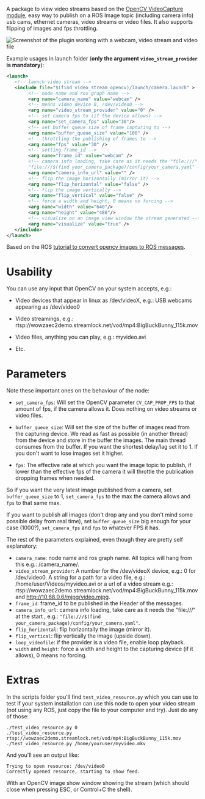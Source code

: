 A package to view video streams based on the [OpenCV VideoCapture module](http://docs.opencv.org/modules/highgui/doc/reading_and_writing_images_and_video.html#videocapture), easy way to publish on a ROS Image topic (including camera info) usb cams, ethernet cameras, video streams or video files. It also supports flipping of images and fps throttling.

![Screenshot of the plugin working with a webcam, video stream and video file](https://raw.githubusercontent.com/pal-robotics/video_stream_opencv/master/screenshot_usage.png)

Example usages in launch folder (**only the argument `video_stream_provider` is mandatory**):

```xml
<launch>
   <!-- launch video stream -->
   <include file="$(find video_stream_opencv)/launch/camera.launch" >
        <!-- node name and ros graph name -->
        <arg name="camera_name" value="webcam" />
        <!-- means video device 0, /dev/video0 -->
        <arg name="video_stream_provider" value="0" />
        <!-- set camera fps to (if the device allows) -->
        <arg name="set_camera_fps" value="30"/>
        <!-- set buffer queue size of frame capturing to -->
        <arg name="buffer_queue_size" value="100" />
        <!-- throttling the publishing of frames to -->
        <arg name="fps" value="30" />
        <!-- setting frame_id -->
        <arg name="frame_id" value="webcam" />
        <!-- camera info loading, take care as it needs the "file:///" at the start , e.g.:
        "file:///$(find your_camera_package)/config/your_camera.yaml" -->
        <arg name="camera_info_url" value="" />
        <!-- flip the image horizontally (mirror it) -->
        <arg name="flip_horizontal" value="false" />
        <!-- flip the image vertically -->
        <arg name="flip_vertical" value="false" />
        <!-- force a width and height, 0 means no forcing -->
        <arg name="width" value="640"/>
        <arg name="height" value="480"/>
        <!-- visualize on an image_view window the stream generated -->
        <arg name="visualize" value="true" />
   </include>
</launch>
```

Based on the ROS [tutorial to convert opencv images to ROS messages](http://wiki.ros.org/image_transport/Tutorials/PublishingImages).

# Usability

You can use any input that OpenCV on your system accepts, e.g.:

* Video devices that appear in linux as /dev/videoX, e.g.: USB webcams appearing as /dev/video0

* Video streamings, e.g.: rtsp://wowzaec2demo.streamlock.net/vod/mp4:BigBuckBunny_115k.mov

* Video files, anything you can play, e.g.: myvideo.avi

* Etc.

# Parameters

Note these important ones on the behaviour of the node:

* `set_camera_fps`: Will set the OpenCV parameter `CV_CAP_PROP_FPS` to that amount of fps, if the camera allows it. 
Does nothing on video streams or video files.

* `buffer_queue_size`: Will set the size of the buffer of images read from the capturing device. We read
as fast as possible (in another thread) from the device and store in the buffer the images. The main thread consumes from the buffer.
If you want the shortest delay/lag set it to 1. If you don't want to lose images set it higher.

* `fps`: The effective rate at which you want the image topic to publish, if lower than the effective fps of the camera
it will throttle the publication dropping frames when needed.

So if you want the very latest image published from a camera, set `buffer_queue_size` to 1, `set_camera_fps` to the max the camera allows and `fps` to that same max.

If you want to publish all images (don't drop any and you don't mind some possible delay from real time), set `buffer_queue_size` big enough for your case (1000?),
 `set_camera_fps` and `fps` to whatever FPS it has.
 
 The rest of the parameters explained, even though they are pretty self explanatory:
 
 * `camera_name`: node name and ros graph name. All topics will hang from this e.g.: /camera_name/<TOPICS>.
 * `video_stream_provider`: A number for the /dev/videoX device, e.g.: 0 for /dev/video0. A string for a path for a video file, e.g.: /home/user/Videos/myvideo.avi
 or a url of a video stream e.g.: rtsp://wowzaec2demo.streamlock.net/vod/mp4:BigBuckBunny_115k.mov and http://10.68.0.6/mjpg/video.mjpg.
 * `frame_id`: frame_id to be published in the Header of the messages.
 * `camera_info_url`: camera info loading, take care as it needs the "file:///" at the start , e.g.: `"file:///$(find your_camera_package)/config/your_camera.yaml"`.
 * `flip_horizontal`: flip horizontally the image (mirror it).
 * `flip_vertical`: flip vertically the image (upside down).
 * `loop_videofile`: if the provider is a video file, enable loop playback.
 * `width` and `height`: force a width and height to the capturing device (if it allows), 0 means no forcing.

# Extras

In the scripts folder you'll find `test_video_resource.py` which you can use to test if your system
installation can use this node to open your video stream (not using any ROS, just copy the file to your computer and try). Just do any of those:

    ./test_video_resource.py 0
    ./test_video_resource.py rtsp://wowzaec2demo.streamlock.net/vod/mp4:BigBuckBunny_115k.mov
    ./test_video_resource.py /home/youruser/myvideo.mkv

And you'll see an output like:

    Trying to open resource: /dev/video0
    Correctly opened resource, starting to show feed.

With an OpenCV image show window showing the stream (which should close when pressing ESC, or Control+C the shell).


